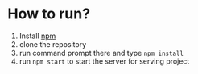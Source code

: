 # How to run?

1. Install [npm](https://nodejs.org/en/)
2. clone the repository
3. run command prompt there and type `npm install`
4. run `npm start` to start the server for serving project
